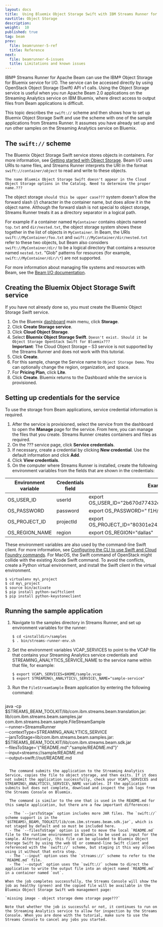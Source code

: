 ```yaml
---
layout: docs
title:  Using Bluemix Object Storage Swift with IBM Streams Runner for Apache Beam
navtitle: Object Storage
description:  
weight:  10
published: true
tag: beam
prev:
  file: beamrunner-5-ref
  title: Reference
next:
  file: beamrunner-6-issues
  title: Limitations and known issues
---
```


IBM® Streams Runner for Apache Beam can use the IBM® Object Storage for Bluemix service for I/O. The service can be accessed directly by using OpenStack Object Storage (Swift) API v1 calls. Using the Object Storage service is useful when you run Apache Beam 2.0 applications on the Streaming Analytics service on IBM Bluemix, where direct access to output files from Beam applications is difficult.

This topic describes the `swift://` scheme and then shows how to set up Bluemix Object Storage Swift and use the scheme with one of the sample applications from Streams Runner. It assumes you have already set up and run other samples on the Streaming Analytics service on Bluemix.

## The `swift://` scheme

The Bluemix Object Storage Swift service stores objects in containers. For more information, see [Getting started with Object Storage](https://console.stage1.bluemix.net/docs/services/ObjectStorage/index.html). Beam I/O uses URIs to name files, and Streams Runner interprets the URI in the format <code>swift://_container_/_object_</code> to read and write to these objects.

`The name Bluemix Object Storage Swift doesn't appear in the Cloud Object Storage options in the Catalog. Need to determine the proper name.???`

The object storage `should this be upper case???` system doesn't allow the forward slash (/) character in the container name, but does allow it in the object name. Although the forward slash is not special to object storage, Streams Runner treats it as a directory separator in a logical path.

For example if a container named `MyContainer` contains objects named `top.txt` and `dir/nested.txt`, the object storage system shows these together in the list of objects in `MyContainer`. In Beam, the URIs `swift://MyContainer/foo.txt` and `swift://MyContainer/dir/nested.txt` refer to these two objects, but Beam also considers `swift://MyContainer/dir/` to be a logical directory that contains a resource named `nested.txt`. "Glob" patterns for resources (for example, `swift://MyContainer/dir/\*`) are not supported.

For more information about managing file systems and resources with Beam, see the [Beam I/O documentation](https://beam.apache.org/documentation/sdks/javadoc/2.0.0/org/apache/beam/sdk/io/package-summary.html).

## Creating the Bluemix Object Storage Swift service

If you have not already done so, you must create the Bluemix Object Storage Swift service.

1. On the Bluemix [dashboard](https://console.bluemix.net/dashboard) main menu, click **Storage**.
2. Click **Create Storage service**.
3. Click **Cloud Object Storage**.
4. Select **Bluemix Object Storage Swift**. `Doesn't exist. Should it be Object Storage OpenStack Swift for Bluemix???`  
  **Important**: The Cloud Object Storage – S3 service is not supported by the Streams Runner and does not work with this tutorial.
5. Click **Create**.
6. For this sample, change the Service name to `Object Storage Demo`. You can optionally change the region, organization, and space.
7. For **Pricing Plan**, click **Lite**.
8. Click **Create**. Bluemix returns to the Dashboard while the service is provisioned.

## Setting up credentials for the service

To use the storage from Beam applications, service credential information is required.

1. After the service is provisioned, select the service from the dashboard to open the **Manage** page for the service. From here, you can manage the files that you create. Streams Runner creates containers and files as required.
2. On the ??? service page, click **Service credentials**.
3. If necessary, create a credential by clicking **New credential**. Use the default information and click **Add**.
4. Click **View credentials**.
5. On the computer where Streams Runner is installed, create the following environment variables from the fields that are shown in the credentials:

| Environment variable | Credentials field | Example |
| --- | --- | --- |
| OS\_USER\_ID | userId | export OS\_USER\_ID="2b670d77432e4cf2bd128ef9ff61fa56" |
| OS\_PASSWORD | password | export OS\_PASSWORD=" f1H/~BIO.=s0wuT9" |
| OS\_PROJECT\_ID | projectId | export OS\_PROJECT\_ID="80301e24254f4ffb81d53f0cddccad78" |
| OS\_REGION\_NAME | region | export OS\_REGION="dallas" |

These environment variables are also used by the command-line Swift client.
For more information, see [Configuring the CLI to use Swift and Cloud Foundry commands](https://console.stage1.bluemix.net/docs/services/ObjectStorage/os_configuring.html).
For MacOS, the Swift command of OpenStack might collide with the existing Xcode Swift command. To avoid the conflicts, create a Python virtual environment, and install the Swift client in the virtual environment.

```
$ virtualenv my\_project
$ cd my\_project
$ source bin/activate
$ pip install python-swiftclient
$ pip install python-keystoneclient
```

## Running the sample application

1. Navigate to the samples directory in Streams Runner, and set up environment variables for the runner:

    ```
    $ cd <installdir>/samples
    $ . bin/streams-runner-env.sh
    ```

2. Set the environment variables VCAP\_SERVICES to point to the VCAP file that contains your Streaming Analytics service credentials and STREAMING\_ANALYTICS\_SERVICE\_NAME to the service name within that file, for example:

    ```
    $ export VCAP\_SERVICES=$HOME/sample.vcap
    $ export STREAMING\_ANALYTICS\_SERVICE\_NAME="sample-service"
    ```

3. Run the `FileStreamSample` Beam application by entering the following command:

    ```
  java -cp \
  $STREAMS\_BEAM\_TOOLKIT/lib/com.ibm.streams.beam.translation.jar:\
  lib/com.ibm.streams.beam.samples.jar \
    com.ibm.streams.beam.sample.FileStreamSample \
    --runner=StreamsRunner \
    --contextType=STREAMING\_ANALYTICS\_SERVICE \
    --jarsToStage=lib/com.ibm.streams.beam.samples.jar:\
    $STREAMS\_BEAM\_TOOLKIT/lib/com.ibm.streams.beam.sdk.jar \
    --filesToStage='{"README.md":"sample/README.md"}' \
    --input=streams://sample/README.md \
    --output=swift://out/README.md
  ```

    The command submits the application to the Streaming Analytics Service, copies the file to object storage, and then exits. If it does not submit the application successfully, check your VCAP\_SERVICES and STREAMING\_ANALYTICS\_SERVICE\_NAME variables. If the application submits but does not complete, download and inspect the job logs from the Streams Console on Bluemix.

    The command is similar to the one that is used in the README.md for this sample application, but there are a few important differences:

    - The `--jarsToStage` option includes more JAR files. The `swift://` scheme support is in the `$STREAMS\_BEAM\_TOOLKIT/lib/com.ibm.streams.beam.sdk.jar`, which is not staged by default and so must be included here.
    - The `--filesToStage` option is used to move the local `README.md` file to the runtime environment on Bluemix to be used as input for the sample. Alternatively, this file can be uploaded to Bluemix Object Storage Swift by using the web UI or command-line Swift client and referenced with the `swift://` scheme, but staging it this way allows using it without that extra step.
    - The `--input` option uses the `streams://` scheme to refer to the `README.md` file.
    - The `--output` option uses the `swift://` scheme to direct the application to write the output file into an object named `README.md` in a container named `out`.

  When the job completes successfully, the Streams Console will show the job as healthy (green) and the copied file will be available in the Bluemix Object Storage Swift web management page:

`missing image - object storage demo storage page???`

Note that whether the job is successful or not, it continues to run on the Streaming Analytics service to allow for inspection by the Streams Console. When you are done with the tutorial, make sure to use the Streams Console to cancel any jobs you started.
